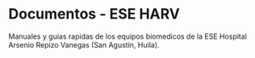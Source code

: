 # Documentos - ESE HARV
Manuales y guias rapidas de los equipos biomedicos de la ESE Hospital Arsenio Repizo Vanegas (San Agustin, Huila).
